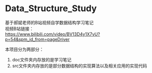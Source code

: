 # Data_Structure_Study
基于郝斌老师的B站视频自学数据结构学习笔记<br>
视频B站链接：<br>
https://www.bilibili.com/video/BV13D4y1X7vU?p=54&spm_id_from=pageDriver
<br>

本项目分为两部分：<br>
1. doc文件夹内存放的是学习笔记<br>
2. src文件夹内存放的是部分数据结构的实现算法以及相关应用的实现代码<br><br>
